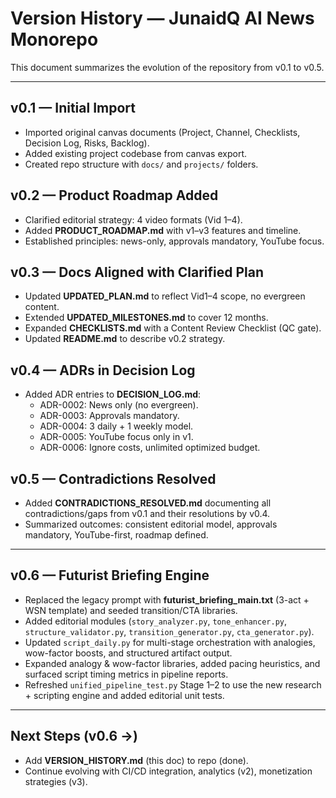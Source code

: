 # Version History — JunaidQ AI News Monorepo

This document summarizes the evolution of the repository from v0.1 to v0.5.

---

## v0.1 — Initial Import
- Imported original canvas documents (Project, Channel, Checklists, Decision Log, Risks, Backlog).
- Added existing project codebase from canvas export.
- Created repo structure with `docs/` and `projects/` folders.

## v0.2 — Product Roadmap Added
- Clarified editorial strategy: 4 video formats (Vid 1–4).
- Added **PRODUCT_ROADMAP.md** with v1–v3 features and timeline.
- Established principles: news-only, approvals mandatory, YouTube focus.

## v0.3 — Docs Aligned with Clarified Plan
- Updated **UPDATED_PLAN.md** to reflect Vid1–4 scope, no evergreen content.
- Extended **UPDATED_MILESTONES.md** to cover 12 months.
- Expanded **CHECKLISTS.md** with a Content Review Checklist (QC gate).
- Updated **README.md** to describe v0.2 strategy.

## v0.4 — ADRs in Decision Log
- Added ADR entries to **DECISION_LOG.md**:
  - ADR-0002: News only (no evergreen).
  - ADR-0003: Approvals mandatory.
  - ADR-0004: 3 daily + 1 weekly model.
  - ADR-0005: YouTube focus only in v1.
  - ADR-0006: Ignore costs, unlimited optimized budget.

## v0.5 — Contradictions Resolved
- Added **CONTRADICTIONS_RESOLVED.md** documenting all contradictions/gaps from v0.1 and their resolutions by v0.4.
- Summarized outcomes: consistent editorial model, approvals mandatory, YouTube-first, roadmap defined.

---

## v0.6 — Futurist Briefing Engine
- Replaced the legacy prompt with **futurist_briefing_main.txt** (3-act + WSN template) and seeded transition/CTA libraries.
- Added editorial modules (`story_analyzer.py`, `tone_enhancer.py`, `structure_validator.py`, `transition_generator.py`, `cta_generator.py`).
- Updated `script_daily.py` for multi-stage orchestration with analogies, wow-factor boosts, and structured artifact output.
- Expanded analogy & wow-factor libraries, added pacing heuristics, and surfaced script timing metrics in pipeline reports.
- Refreshed `unified_pipeline_test.py` Stage 1–2 to use the new research + scripting engine and added editorial unit tests.

---

## Next Steps (v0.6 →)
- Add **VERSION_HISTORY.md** (this doc) to repo (done).
- Continue evolving with CI/CD integration, analytics (v2), monetization strategies (v3).
